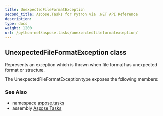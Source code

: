 ```yaml
---
title: UnexpectedFileFormatException
second_title: Aspose.Tasks for Python via .NET API Reference
description: 
type: docs
weight: 1200
url: /python-net/aspose.tasks/unexpectedfileformatexception/
---
```


## UnexpectedFileFormatException class

Represents an exception which is thrown when file format has unexpected format or structure.

The UnexpectedFileFormatException type exposes the following members:

### See Also

* namespace [aspose.tasks](/tasks/python-net/aspose.tasks/)
* assembly [Aspose.Tasks](/tasks/python-net/)

